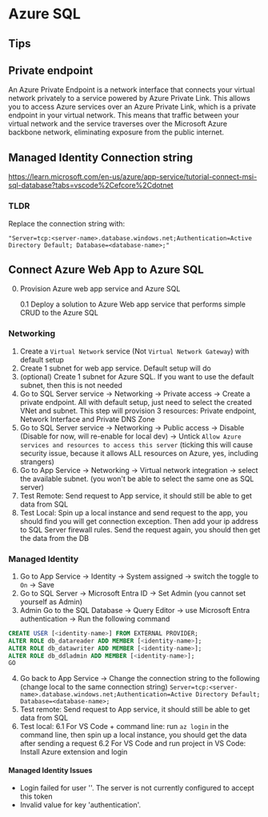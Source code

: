 # Azure SQL

## Tips

###

## Private endpoint

An Azure Private Endpoint is a network interface that connects your virtual network privately to a service powered by Azure Private Link. This allows you to access Azure services over an Azure Private Link, which is a private endpoint in your virtual network. This means that traffic between your virtual network and the service traverses over the Microsoft Azure backbone network, eliminating exposure from the public internet.

## Managed Identity Connection string

https://learn.microsoft.com/en-us/azure/app-service/tutorial-connect-msi-sql-database?tabs=vscode%2Cefcore%2Cdotnet

### TLDR

Replace the connection string with:

`"Server=tcp:<server-name>.database.windows.net;Authentication=Active Directory Default; Database=<database-name>;"`

## Connect Azure Web App to Azure SQL

0. Provision Azure web app service and Azure SQL

   0.1 Deploy a solution to Azure Web app service that performs simple CRUD to the Azure SQL

### Networking

1. Create a `Virtual Network` service (Not `Virtual Network Gateway`) with default setup
2. Create 1 subnet for web app service. Default setup will do
3. (optional) Create 1 subnet for Azure SQL. If you want to use the default subnet, then this is not needed
4. Go to SQL Server service -> Networking -> Private access -> Create a private endpoint. All with default setup, just need to select the created VNet and subnet. This step will provision 3 resources: Private endpoint, Network Interface and Private DNS Zone
5. Go to SQL Server service -> Networking -> Public access -> Disable (Disable for now, will re-enable for local dev) -> Untick `Allow Azure services and resources to access this server` (ticking this will cause security issue, because it allows ALL resources on Azure, yes, including strangers)
6. Go to App Service -> Networking -> Virtual network integration -> select the available subnet. (you won't be able to select the same one as SQL server)
7. Test Remote: Send request to App service, it should still be able to get data from SQL
8. Test Local: Spin up a local instance and send request to the app, you should find you will get connection exception. Then add your ip address to SQL Server firewall rules. Send the request again, you should then get the data from the DB

### Managed Identity

1. Go to App Service -> Identity -> System assigned -> switch the toggle to `On` -> Save
2. Go to SQL Server -> Microsoft Entra ID -> Set Admin (you cannot set yourself as Admin)
3. Admin Go to the SQL Database -> Query Editor -> use Microsoft Entra authentication -> Run the following command

```SQL
CREATE USER [<identity-name>] FROM EXTERNAL PROVIDER;
ALTER ROLE db_datareader ADD MEMBER [<identity-name>];
ALTER ROLE db_datawriter ADD MEMBER [<identity-name>];
ALTER ROLE db_ddladmin ADD MEMBER [<identity-name>];
GO
```

4. Go back to App Service -> Change the connection string to the following (change local to the same connection string)
   `Server=tcp:<server-name>.database.windows.net;Authentication=Active Directory Default; Database=<database-name>;`
5. Test remote: Send request to App service, it should still be able to get data from SQL
6. Test local:
   6.1 For VS Code + command line: run `az login` in the command line, then spin up a local instance, you should get the data after sending a request
   6.2 For VS Code and run project in VS Code: Install Azure extension and login

#### Managed Identity Issues

- Login failed for user '<token-identified principal>'. The server is not currently configured to accept this token
- Invalid value for key 'authentication'.
